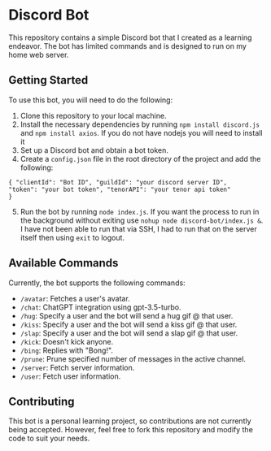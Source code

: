 # Discord Bot

This repository contains a simple Discord bot that I created as a learning endeavor. The bot has limited commands and is designed to run on my home web server.

## Getting Started

To use this bot, you will need to do the following:

1. Clone this repository to your local machine.
2. Install the necessary dependencies by running `npm install discord.js` and `npm install axios`. If you do not have nodejs you will need to install it
3. Set up a Discord bot and obtain a bot token.
4. Create a `config.json` file in the root directory of the project and add the following:

  
<code>{
    "clientId": "Bot ID",
    "guildId": "your discord server ID",
    "token": "your bot token",
    "tenorAPI": "your tenor api token"
      }</code>
  

5. Run the bot by running `node index.js`. If you want the process to run in the background without exiting use `nohup node discord-bot/index.js &`. I have not been able to run that via SSH, I had to run that on the server itself then using `exit` to logout.

## Available Commands

Currently, the bot supports the following commands:

- `/avatar`: Fetches a user's avatar.
- `/chat`: ChatGPT integration using gpt-3.5-turbo. 
- `/hug`: Specify a user and the bot will send a hug gif @ that user.
- `/kiss`: Specify a user and the bot will send a kiss gif @ that user.
- `/slap`: Specify a user and the bot will send a slap gif @ that user.
- `/kick`: Doesn't kick anyone.
- `/bing`: Replies with "Bong!".
- `/prune`: Prune specified number of messages in the active channel.
- `/server`: Fetch server information.
- `/user`: Fetch user information.


## Contributing

This bot is a personal learning project, so contributions are not currently being accepted. However, feel free to fork this repository and modify the code to suit your needs.
